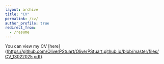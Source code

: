 ```yaml
---
layout: archive
title: "CV"
permalink: /cv/
author_profile: true
redirect_from:
  - /resume
---
```


You can view my CV [here]((https://github.com/OliverPStuart/OliverPStuart.github.io/blob/master/files/CV_13022025.pdf).
